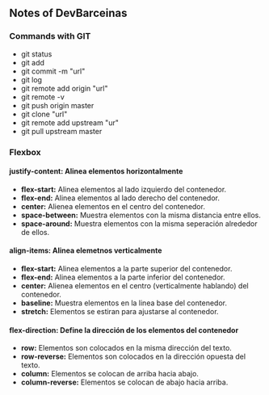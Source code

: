 ## Notes of DevBarceinas

### Commands with GIT
- git status
- git add
- git commit -m "url"
- git log
- git remote add origin "url" 
- git remote -v
- git push origin master
- git clone "url"
- git remote add upstream "ur"
- git pull upstream master

### Flexbox

#### justify-content: Alinea elementos horizontalmente
- **flex-start:** Alinea elementos al lado izquierdo del contenedor.
- **flex-end:** Alinea elementos al lado derecho del contenedor.
- **center:** Alienea elementos en el centro del contenedor.
- **space-between:** Muestra elementos con la misma distancia entre ellos.
- **space-around:** Muestra elementos con la misma seperación alrededor de ellos.

#### align-items: Alinea elemetnos verticalmente
- **flex-start:** Alinea elementos a la parte superior del contenedor.
- **flex-end:** Alinea elementos a la parte inferior del contenedor.
- **center:** Alienea elementos en el centro (verticalmente hablando) del contenedor.
- **baseline:** Muestra elementos en la linea base del contenedor.
- **stretch:** Elementos se estiran para ajustarse al contenedor.

#### flex-direction: Define la dirección de los elementos del contenedor
- **row:** Elementos son colocados en la misma dirección del texto.
- **row-reverse:** Elementos son colocados en la dirección opuesta del texto.
- **column:** Elementos se colocan de arriba hacia abajo.
- **column-reverse:** Elementos se colocan de abajo hacia arriba.